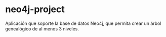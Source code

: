 # neo4j-project
Aplicación que soporte la base de datos Neo4j, que permita crear un árbol genealógico de al menos 3 niveles.

